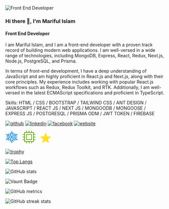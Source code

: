 ![Front End Developer](https://media.licdn.com/dms/image/D5616AQEgste7GXdoRw/profile-displaybackgroundimage-shrink_350_1400/0/1701260442316?e=1712188800&v=beta&t=I95VJwOpYMrH6narU5HhtYKzNgwKO7YrDHSDKZ9_BDM)

### Hi there 👋, I'm Mariful Islam
#### Front End Developer

I am Mariful Islam, and I am a front-end developer with a proven track record of building modern web applications. I am well-versed in a wide range of technologies, including MongoDB, Express, React, Redux, Next.js, Node.js, PostgreSQL, and Prisma.

In terms of front-end development, I have a deep understanding of JavaScript and am highly proficient in React.js and Next.js, along with their core principles. My experience includes working with popular React.js workflows such as Redux, Redux Toolkit, and RTK. Additionally, I am well-versed in the latest ECMAScript specifications and proficient in TypeScript.

Skills:  HTML / CSS / BOOTSTRAP / TAILWIND CSS / ANT DESIGN / JAVASCRIPT / REACT JS / NEXT JS / MONGOODB / MONGOOSE / EXPRESS JS / POSTGRESQL / PRISMA ODM / JWT TOKEN / FIREBASE


[<img src='https://cdn.jsdelivr.net/npm/simple-icons@3.0.1/icons/github.svg' alt='github' height='40'>](https://github.com/maruf1996)  [<img src='https://cdn.jsdelivr.net/npm/simple-icons@3.0.1/icons/linkedin.svg' alt='linkedin' height='40'>](https://www.linkedin.com/in/maruf1122/)  [<img src='https://cdn.jsdelivr.net/npm/simple-icons@3.0.1/icons/facebook.svg' alt='facebook' height='40'>](https://www.facebook.com/profile.php?id=100012133538164 )  [<img src='https://cdn.jsdelivr.net/npm/simple-icons@3.0.1/icons/icloud.svg' alt='website' height='40'>](https://mariful-islam.netlify.app/)  

<a href='https://archiveprogram.github.com/'><img src='https://raw.githubusercontent.com/acervenky/animated-github-badges/master/assets/acbadge.gif' width='40' height='40'></a> <a href='https://docs.github.com/en/developers'><img src='https://raw.githubusercontent.com/acervenky/animated-github-badges/master/assets/devbadge.gif' width='40' height='40'></a> <a href='https://stars.github.com/'><img src='https://raw.githubusercontent.com/acervenky/animated-github-badges/master/assets/starbadge.gif' width='35' height='35'></a> 

[![trophy](https://github-profile-trophy.vercel.app/?username=maruf1996)](https://github.com/ryo-ma/github-profile-trophy)

[![Top Langs](https://github-readme-stats.vercel.app/api/top-langs/?username=maruf1996)](https://github.com/anuraghazra/github-readme-stats)

![GitHub stats](https://github-readme-stats.vercel.app/api?username=maruf1996&show_icons=true&count_private=true)  

![Vaunt Badge](https://api.vaunt.dev/v1/github/entities/maruf1996/contributions?format=svg&private=true)  

![GitHub metrics](https://metrics.lecoq.io/maruf1996)  

![GitHub streak stats](https://streak-stats.demolab.com/?user=maruf1996)  

